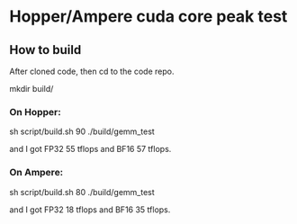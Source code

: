 # Hopper/Ampere cuda core peak test

## How to build
After cloned code, then cd to the code repo.

mkdir build/

### On Hopper:
sh script/build.sh 90
./build/gemm_test 

and I got FP32 55 tflops and BF16 57 tflops.

### On Ampere:
sh script/build.sh 80
./build/gemm_test

and I got FP32 18 tflops and BF16 35 tflops.
